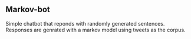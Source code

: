 
## Markov-bot

Simple chatbot that reponds with randomly generated sentences. 
Responses are genrated with a markov model using tweets as the corpus.

